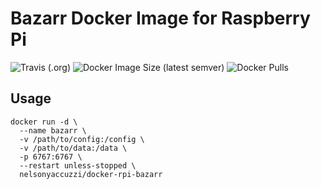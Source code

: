 # Bazarr Docker Image for Raspberry Pi 
![Travis (.org)](https://img.shields.io/travis/nelsonyaccuzzi/docker-rpi-bazarr?style=flat-square)
![Docker Image Size (latest semver)](https://img.shields.io/docker/image-size/nelsonyaccuzzi/docker-rpi-bazarr?style=flat-square)
![Docker Pulls](https://img.shields.io/docker/pulls/nelsonyaccuzzi/docker-rpi-bazarr?style=flat-square)


## Usage

```
docker run -d \
  --name bazarr \
  -v /path/to/config:/config \
  -v /path/to/data:/data \
  -p 6767:6767 \
  --restart unless-stopped \
  nelsonyaccuzzi/docker-rpi-bazarr
```
